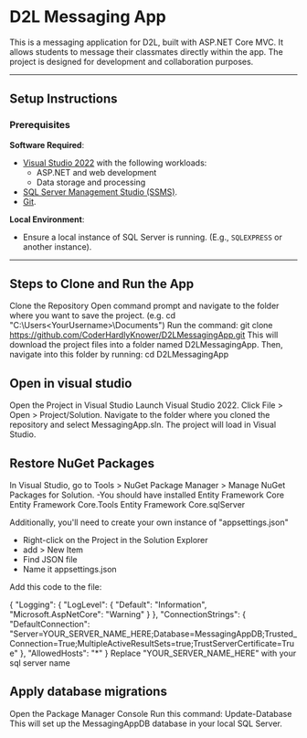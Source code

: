 # D2L Messaging App

This is a messaging application for D2L, built with ASP.NET Core MVC. It allows students to message their classmates directly within the app. The project is designed for development and collaboration purposes.

---

## **Setup Instructions**

### Prerequisites
 **Software Required**:
   - [Visual Studio 2022](https://visualstudio.microsoft.com/) with the following workloads:
     - ASP.NET and web development
     - Data storage and processing
   - [SQL Server Management Studio (SSMS)](https://learn.microsoft.com/en-us/sql/ssms/download-sql-server-management-studio-ssms).
   - [Git](https://git-scm.com/).

 **Local Environment**:
   - Ensure a local instance of SQL Server is running. (E.g., `SQLEXPRESS` or another instance).

---

## Steps to Clone and Run the App
Clone the Repository
Open command prompt and navigate to the folder where you want to save the project. 
(e.g. cd "C:\Users\<YourUsername>\Documents")
Run the command: git clone https://github.com/CoderHardlyKnower/D2LMessagingApp.git
This will download the project files into a folder named D2LMessagingApp. 
Then, navigate into this folder by running:  cd D2LMessagingApp

## Open in visual studio
Open the Project in Visual Studio
Launch Visual Studio 2022.
Click File > Open > Project/Solution.
Navigate to the folder where you cloned the repository and select MessagingApp.sln.
The project will load in Visual Studio.

## Restore NuGet Packages
In Visual Studio, go to Tools > NuGet Package Manager > Manage NuGet Packages for Solution.
-You should have installed
Entity Framework Core
Entity Framework Core.Tools
Entity Framework Core.sqlServer


Additionally, you'll need to create your own instance of "appsettings.json"
- Right-click on the Project in the Solution Explorer
- add > New Item
- Find JSON file
- Name it appsettings.json

Add this code to the file:

{
  "Logging": {
    "LogLevel": {
      "Default": "Information",
      "Microsoft.AspNetCore": "Warning"
    }
  },
  "ConnectionStrings": {
    "DefaultConnection": "Server=YOUR_SERVER_NAME_HERE;Database=MessagingAppDB;Trusted_Connection=True;MultipleActiveResultSets=true;TrustServerCertificate=True"
  },
  "AllowedHosts": "*"
}
Replace "YOUR_SERVER_NAME_HERE" with your sql server name

## Apply database migrations
Open the Package Manager Console 
Run this command: Update-Database
This will set up the MessagingAppDB database in your local SQL Server.
